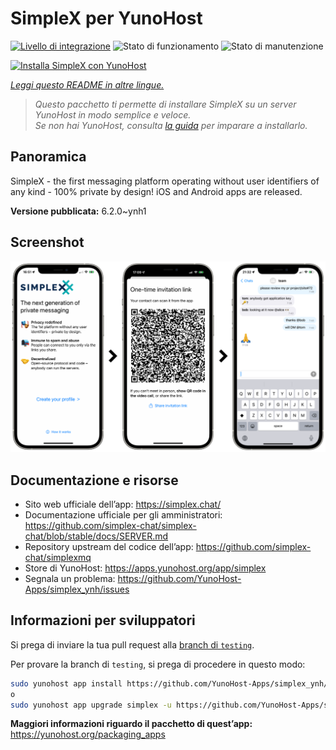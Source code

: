 <!--
N.B.: Questo README è stato automaticamente generato da <https://github.com/YunoHost/apps/tree/master/tools/readme_generator>
NON DEVE essere modificato manualmente.
-->

# SimpleX per YunoHost

[![Livello di integrazione](https://dash.yunohost.org/integration/simplex.svg)](https://dash.yunohost.org/appci/app/simplex) ![Stato di funzionamento](https://ci-apps.yunohost.org/ci/badges/simplex.status.svg) ![Stato di manutenzione](https://ci-apps.yunohost.org/ci/badges/simplex.maintain.svg)

[![Installa SimpleX con YunoHost](https://install-app.yunohost.org/install-with-yunohost.svg)](https://install-app.yunohost.org/?app=simplex)

*[Leggi questo README in altre lingue.](./ALL_README.md)*

> *Questo pacchetto ti permette di installare SimpleX su un server YunoHost in modo semplice e veloce.*  
> *Se non hai YunoHost, consulta [la guida](https://yunohost.org/install) per imparare a installarlo.*

## Panoramica

SimpleX - the first messaging platform operating without user identifiers of any kind - 100% private by design! iOS and Android apps are released.

**Versione pubblicata:** 6.2.0~ynh1

## Screenshot

![Screenshot di SimpleX](./doc/screenshots/conversation.png)

## Documentazione e risorse

- Sito web ufficiale dell’app: <https://simplex.chat/>
- Documentazione ufficiale per gli amministratori: <https://github.com/simplex-chat/simplex-chat/blob/stable/docs/SERVER.md>
- Repository upstream del codice dell’app: <https://github.com/simplex-chat/simplexmq>
- Store di YunoHost: <https://apps.yunohost.org/app/simplex>
- Segnala un problema: <https://github.com/YunoHost-Apps/simplex_ynh/issues>

## Informazioni per sviluppatori

Si prega di inviare la tua pull request alla [branch di `testing`](https://github.com/YunoHost-Apps/simplex_ynh/tree/testing).

Per provare la branch di `testing`, si prega di procedere in questo modo:

```bash
sudo yunohost app install https://github.com/YunoHost-Apps/simplex_ynh/tree/testing --debug
o
sudo yunohost app upgrade simplex -u https://github.com/YunoHost-Apps/simplex_ynh/tree/testing --debug
```

**Maggiori informazioni riguardo il pacchetto di quest’app:** <https://yunohost.org/packaging_apps>
